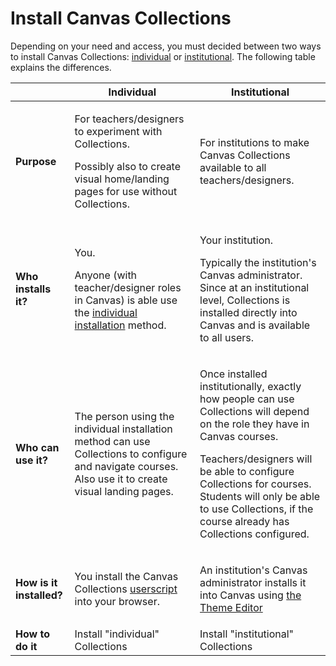 # Install Canvas Collections

Depending on your need and access, you must decided between two ways to install Canvas Collections: [individual](./individual.md) or [institutional](./institutional.md). The following table explains the differences.

| | Individual | Institutional |
| ---- | ---- | ---- |
| **Purpose** | <p>For teachers/designers to experiment with Collections.</p><p>Possibly also to create visual home/landing pages for use without Collections.</p> | <p>For institutions to make Canvas Collections available to all teachers/designers.</p> |
| **Who installs it?** | <p>You.</p><p> Anyone (with teacher/designer roles in Canvas) is able use the [individual installation](individual.md) method.</p> | <p>Your institution.</p> <p>Typically the institution's Canvas administrator. Since at an institutional level, Collections is installed directly into Canvas and is available to all users.</p> |
| **Who can use it?** | <p>The person using the individual installation method can use Collections to configure and navigate courses. Also use it to create visual landing pages.</p> | <p>Once installed institutionally, exactly how people can use Collections will depend on the role they have in Canvas courses.</p> <p> Teachers/designers will be able to configure Collections for courses. Students will only be able to use Collections, if the course already has Collections configured.</p> |
| **How is it installed?** | <p>You install the Canvas Collections [userscript](https://en.wikipedia.org/wiki/Userscript) into your browser.</p> | <p>An institution's Canvas administrator installs it into Canvas using [the Theme Editor](https://community.canvaslms.com/t5/Video-Guide/Theme-Editor-Admins/ta-p/383021)</p> |
| **How to do it** | <sl-button variant="success" size="small" href="../individual/">Install "individual" Collections</sl-button> | <sl-button variant="success" size="small" href="../institutional/">Install "institutional" Collections</sl-button>



<link rel="stylesheet" href="https://cdn.jsdelivr.net/npm/@shoelace-style/shoelace@2.0.0/dist/themes/light.css" />
<script type="module" src="https://cdn.jsdelivr.net/npm/@shoelace-style/shoelace@2.0.0/dist/shoelace.js"></script>
